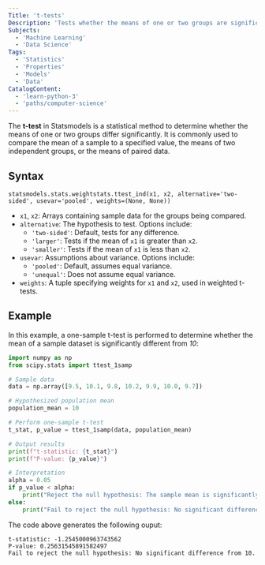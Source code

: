 ```yaml
---
Title: 't-tests'
Description: 'Tests whether the means of one or two groups are significantly different under specified assumptions.'
Subjects:
  - 'Machine Learning'
  - 'Data Science'
Tags:
  - 'Statistics'
  - 'Properties'
  - 'Models'
  - 'Data'
CatalogContent:
  - 'learn-python-3'
  - 'paths/computer-science'
---
```


The **t-test** in Statsmodels is a statistical method to determine whether the means of one or two groups differ significantly. It is commonly used to compare the mean of a sample to a specified value, the means of two independent groups, or the means of paired data.

## Syntax

```pseudo
statsmodels.stats.weightstats.ttest_ind(x1, x2, alternative='two-sided', usevar='pooled', weights=(None, None))
```

- `x1`, `x2`: Arrays containing sample data for the groups being compared.
- `alternative`: The hypothesis to test. Options include:
  - `'two-sided'`: Default, tests for any difference.
  - `'larger'`: Tests if the mean of `x1` is greater than `x2`.
  - `'smaller'`: Tests if the mean of `x1` is less than `x2`.
- `usevar`: Assumptions about variance. Options include:
  - `'pooled'`: Default, assumes equal variance.
  - `'unequal'`: Does not assume equal variance.
- `weights`: A tuple specifying weights for `x1` and `x2`, used in weighted t-tests.

## Example

In this example, a one-sample t-test is performed to determine whether the mean of a sample dataset is significantly different from _10_:

```py
import numpy as np
from scipy.stats import ttest_1samp

# Sample data
data = np.array([9.5, 10.1, 9.8, 10.2, 9.9, 10.0, 9.7])

# Hypothesized population mean
population_mean = 10

# Perform one-sample t-test
t_stat, p_value = ttest_1samp(data, population_mean)

# Output results
print(f"t-statistic: {t_stat}")
print(f"P-value: {p_value}")

# Interpretation
alpha = 0.05
if p_value < alpha:
    print("Reject the null hypothesis: The sample mean is significantly different from 10.")
else:
    print("Fail to reject the null hypothesis: No significant difference from 10.")
```

The code above generates the following ouput:

```shell
t-statistic: -1.2545000963743562
P-value: 0.25631545891582497
Fail to reject the null hypothesis: No significant difference from 10.
```
